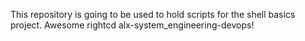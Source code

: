 This repository is going to be used to hold scripts for the shell basics project. Awesome rightcd alx-system_engineering-devops!
